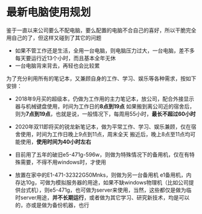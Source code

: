 # 最新电脑使用规划
鉴于一直以来公司要么不配电脑，要么配置的电脑不合自己的喜好，所以干脆完全用自己的了，但这样又碰到了其它的问题
* 如果不管工作还是生活，全用一台电脑，则电脑压力过大，一台电脑，差不多每天要运行近13个小时，而且基本全年无休
* 一台电脑背来背去，再轻也会比较累

为了充分利用所有的笔记本，又兼顾自身的工作、学习、娱乐等各种需求，按如下安排：

* 2018年9月买的超级本，仍做为工作用的主力笔记本，放公司，配合外接显示器与机械键盘使用，时间为工作日的**8点到19点**
如果搬到离公司近的宿舍后，则为**7点到19点**，也就是说，一般情况下，每周用55小时，**最长不超过60小时**

* 2020年双11即将买的锐龙新笔记本，做为平常工作、学习、娱乐兼顾，仅在宿舍使用，时间为工作日晚上9点到11点，周末全天
搬近后，晚上8点至11点均可能使用，**使用时间为40小时左右**

* 目前用了五年的破旧e5-471g-596w，则做为特殊情况下的备用机，仅在有特殊需要，不得不用windows时，才使用
* 放置在家中的E1-471-32322G50Mnks，则做为另一台备用机
e1备用机，内存达10g，可做为模拟服务器的用途，如果不缺windows物理机（比如公司提供台式机），则e5-471g，也可做为server来使用，当然，这些都仅是做为临时server用途，**并不长期运行**，或者做为其它学习、研究新技术，均是可以的，亦或是做为备份机器，也行